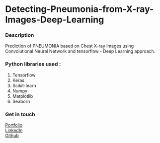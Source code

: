 # Detecting-Pneumonia-from-X-ray-Images-Deep-Learning
### Description
Prediction of PNEUMONIA based on Chest X-ray Images using Convolutional Neural Network and tensorflow - Deep Learning approach.

### Python libraries used :

1. Tensorflow
2. Keras
3. Scikit-learn
4. Numpy
5. Matplotlib
6. Seaborn



### Get in touch
<a href =  "aniketsinha06.github.io">Portfolio</a></br>
<a href =  "https://www.linkedin.com/in/aniket-sinha">LinkedIn</a></br>
<a href =  "github.com/aniketsinha06">Github</a></br>

